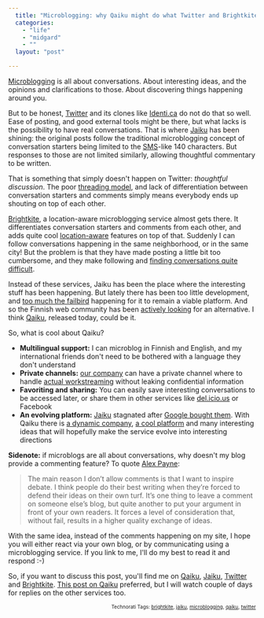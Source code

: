 ```yaml
---
  title: "Microblogging: why Qaiku might do what Twitter and Brightkite didn't"
  categories: 
    - "life"
    - "midgard"
    - ""
  layout: "post"

---
```

<p>
<a href="http://en.wikipedia.org/wiki/Microblogging">Microblogging</a> is all about conversations. About interesting ideas, and the opinions and clarifications to those. About discovering things happening around you.
</p><p>
But to be honest, <a href="http://twitter.com/">Twitter</a> and its clones like <a href="http://identi.ca/">Identi.ca</a> do not do that so well. Ease of posting, and good external tools might be there, but what lacks is the possibility to have real conversations. That is where <a href="http://jaiku.com/">Jaiku</a> has been shining: the original posts follow the traditional microblogging concept of conversation starters being limited to the <a href="http://en.wikipedia.org/wiki/Short_message_service">SMS</a>-like 140 characters. But responses to those are not limited similarly, allowing thoughtful commentary to be written.
</p><p>
That is something that simply doesn't happen on Twitter: <em>thoughtful discussion</em>. The poor <a href="http://blog.twitter.com/2008/05/how-replies-work-on-twitter-and-how.html">threading model</a>, and lack of differentiation between conversation starters and comments simply means everybody ends up shouting on top of each other.
</p><p>
<a href="http://brightkite.com/">Brightkite</a>, a location-aware microblogging service almost gets there. It differentiates conversation starters and comments from each other, and adds quite cool <a href="http://www.technologyevangelist.com/2008/05/brightkite_location.html">location-aware</a> features on top of that. Suddenly I can follow conversations happening in the same neighborhood, or in the same city! But the problem is that they have made posting a little bit too cumbersome, and they make following and <a href="http://getsatisfaction.com/brightkite/topics/_me_my_friends_view_could_list_also_comments_my_friends_make_other_notes">finding conversations quite difficult</a>.
</p><p>
Instead of these services, Jaiku has been the place where the interesting stuff has been happening. But lately there has been too little development, and <a href="http://bergie.iki.fi/blog/give_the_correct_status_code_when_you-re_down/">too much the failbird</a> happening for it to remain a viable platform. And so the Finnish web community has been <a href="http://www.arcticstartup.com/2008/12/15/finland-finally-moving-to-twitter/">actively looking</a> for an alternative. I think <a href="http://www.qaiku.com/">Qaiku</a>, released today, could be it.
</p><p>
So, what is cool about Qaiku?
</p><ul><li><strong>Multilingual support:</strong> I can microblog in Finnish and English, and my international friends don't need to be bothered with a language they don't understand</li>
<li><strong>Private channels:</strong> <a href="http://nemein.com/en/">our company</a> can have a private channel where to handle <a href="http://webworkerdaily.com/2007/03/03/workstreaming-the-new-face-time/">actual workstreaming</a> without leaking confidential information</li>
<li><strong>Favoriting and sharing:</strong> You can easily save interesting conversations to be accessed later, or share them in other services like <a href="http://delicious.com/">del.icio.us</a> or Facebook</li>
<li><strong>An evolving platform:</strong> <a href="http://jaiku.com/">Jaiku</a> stagnated after <a href="http://www.jaiku.com/blog/2007/10/09/were-joining-google/">Google bought them</a>. With Qaiku there is <a href="http://www.rohea.com/">a dynamic company</a>, <a href="http://bergie.iki.fi/blog/midgard_2-finally_legacy-free/">a cool platform</a> and many interesting ideas that will hopefully make the service evolve into interesting directions</li>
</ul><p>
<strong>Sidenote:</strong> if microblogs are all about conversations, why doesn't my blog provide a commenting feature? To quote <a href="http://al3x.net/2009/02/24/why-no-comments-more-everything-buckets.html">Alex Payne</a>:
</p><blockquote>
The main reason I don’t allow comments is that I want to inspire debate. I think people do their best writing when they’re forced to defend their ideas on their own turf. It’s one thing to leave a comment on someone else’s blog, but quite another to put your argument in front of your own readers. It forces a level of consideration that, without fail, results in a higher quality exchange of ideas.
</blockquote><p>
With the same idea, instead of the comments happening on my site, I hope you will either react via your own blog, or by communicating using a microblogging service. If you link to me, I'll do my best to read it and respond :-)
</p><p>
So, if you want to discuss this post, you'll find me on <a href="http://www.qaiku.com/home/bergie/">Qaiku</a>, <a href="http://bergie.jaiku.com/">Jaiku</a>, <a href="http://twitter.com/bergie">Twitter</a> and <a href="http://brightkite.com/people/bergie">Brightkite</a>. <a href="http://www.qaiku.com/home/bergie/show/1de0cd509603edc0cd511deaa64435510d6b043b043/">This post on Qaiku</a> preferred, but I will watch couple of days for replies on the other services too.
</p>
<p style="text-align:right;font-size:10px;">Technorati Tags: <a href="http://www.technorati.com/tag/brightkite" rel="tag">brightkite</a>, <a href="http://www.technorati.com/tag/jaiku" rel="tag">jaiku</a>, <a href="http://www.technorati.com/tag/microblogging" rel="tag">microblogging</a>, <a href="http://www.technorati.com/tag/qaiku" rel="tag">qaiku</a>, <a href="http://www.technorati.com/tag/twitter" rel="tag">twitter</a></p>